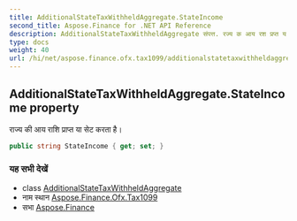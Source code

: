 ```yaml
---
title: AdditionalStateTaxWithheldAggregate.StateIncome
second_title: Aspose.Finance for .NET API Reference
description: AdditionalStateTaxWithheldAggregate संपत्त. रज्य क आय रश प्रप्त य सेट करत है
type: docs
weight: 40
url: /hi/net/aspose.finance.ofx.tax1099/additionalstatetaxwithheldaggregate/stateincome/
---
```

## AdditionalStateTaxWithheldAggregate.StateIncome property

राज्य की आय राशि प्राप्त या सेट करता है।

```csharp
public string StateIncome { get; set; }
```

### यह सभी देखें

* class [AdditionalStateTaxWithheldAggregate](../)
* नाम स्थान [Aspose.Finance.Ofx.Tax1099](../../additionalstatetaxwithheldaggregate/)
* सभा [Aspose.Finance](../../../)



